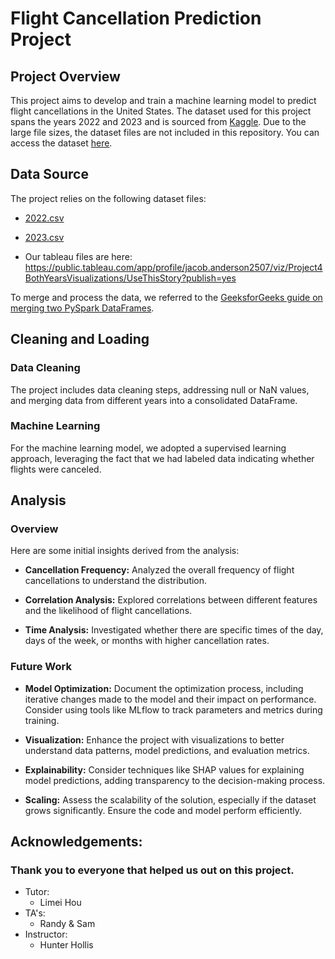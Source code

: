 # Flight Cancellation Prediction Project

## Project Overview

This project aims to develop and train a machine learning model to predict flight cancellations in the United States. The dataset used for this project spans the years 2022 and 2023 and is sourced from [Kaggle](https://www.kaggle.com/datasets/patrickzel/flight-delay-and-cancellation-dataset-2019-2023). Due to the large file sizes, the dataset files are not included in this repository. You can access the dataset [here](https://www.kaggle.com/datasets/patrickzel/flight-delay-and-cancellation-dataset-2019-2023).

## Data Source

The project relies on the following dataset files:

- [2022.csv](https://www.kaggle.com/datasets/patrickzel/flight-delay-and-cancellation-dataset-2019-2023)
- [2023.csv](https://www.kaggle.com/datasets/patrickzel/flight-delay-and-cancellation-dataset-2019-2023)

- Our tableau files are here: https://public.tableau.com/app/profile/jacob.anderson2507/viz/Project4BothYearsVisualizations/UseThisStory?publish=yes 

To merge and process the data, we referred to the [GeeksforGeeks guide on merging two PySpark DataFrames](https://www.geeksforgeeks.org/merge-two-dataframes-in-pyspark/).

## Cleaning and Loading

### Data Cleaning

The project includes data cleaning steps, addressing null or NaN values, and merging data from different years into a consolidated DataFrame.

### Machine Learning

For the machine learning model, we adopted a supervised learning approach, leveraging the fact that we had labeled data indicating whether flights were canceled.

## Analysis

### Overview

Here are some initial insights derived from the analysis:

- **Cancellation Frequency:** Analyzed the overall frequency of flight cancellations to understand the distribution.

- **Correlation Analysis:** Explored correlations between different features and the likelihood of flight cancellations.

- **Time Analysis:** Investigated whether there are specific times of the day, days of the week, or months with higher cancellation rates.

### Future Work

- **Model Optimization:** Document the optimization process, including iterative changes made to the model and their impact on performance. Consider using tools like MLflow to track parameters and metrics during training.

- **Visualization:** Enhance the project with visualizations to better understand data patterns, model predictions, and evaluation metrics.

- **Explainability:** Consider techniques like SHAP values for explaining model predictions, adding transparency to the decision-making process.

- **Scaling:** Assess the scalability of the solution, especially if the dataset grows significantly. Ensure the code and model perform efficiently.


## Acknowledgements:

### Thank you to everyone that helped us out on this project.
- Tutor:
  - Limei Hou
- TA's:
  - Randy & Sam
- Instructor:
  - Hunter Hollis
